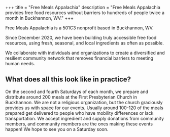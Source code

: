 +++
title = "Free Meals Appalachia"
description = "Free Meals Appalachia provides free food resources without barriers to hundreds of people twice a month in Buckhannon, WV."
+++

Free Meals Appalachia is a 501C3 nonprofit based in Buckhannon, WV. 

Since December 2020, we have been building truly accessible free food resources, using fresh, seasonal, and local ingredients as often as possible.

We collaborate with individuals and organizations to create a diversified and resilient community network that removes financial barriers to meeting human needs.

## What does all this look like in practice?

On the second and fourth Saturdays of each month, we prepare and distribute around 200 meals at the First Presbyterian Church in Buckhannon. We are not a religious organization, but the church graciously provides us with space for our events. Usually around 100-120 of the meals prepared get delivered to people who have mobility differences or lack transportation. We accept ingredient and supply donations from community members, and community members are the ones making these events happen! We hope to see you on a Saturday soon.